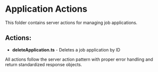# Application Actions

This folder contains server actions for managing job applications.

## Actions:

- **deleteApplication.ts** - Deletes a job application by ID

All actions follow the server action pattern with proper error handling and return standardized response objects.
